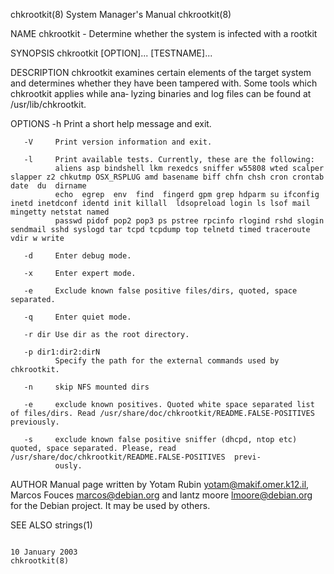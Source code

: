 chkrootkit(8)                                                          System Manager's Manual                                                         chkrootkit(8)

NAME
       chkrootkit - Determine whether the system is infected with a rootkit

SYNOPSIS
       chkrootkit [OPTION]... [TESTNAME]...

DESCRIPTION
       chkrootkit examines certain elements of the target system and determines whether they have been tampered with. Some tools which chkrootkit applies while ana‐
       lyzing binaries and log files can be found at /usr/lib/chkrootkit.

OPTIONS
       -h     Print a short help message and exit.

       -V     Print version information and exit.

       -l     Print available tests. Currently, these are the following:
              aliens asp bindshell lkm rexedcs sniffer w55808 wted scalper slapper z2 chkutmp OSX_RSPLUG amd basename biff chfn chsh cron crontab  date  du  dirname
              echo  egrep  env  find  fingerd gpm grep hdparm su ifconfig inetd inetdconf identd init killall  ldsopreload login ls lsof mail mingetty netstat named
              passwd pidof pop2 pop3 ps pstree rpcinfo rlogind rshd slogin sendmail sshd syslogd tar tcpd tcpdump top telnetd timed traceroute vdir w write

       -d     Enter debug mode.

       -x     Enter expert mode.

       -e     Exclude known false positive files/dirs, quoted, space separated.

       -q     Enter quiet mode.

       -r dir Use dir as the root directory.

       -p dir1:dir2:dirN
              Specify the path for the external commands used by chkrootkit.

       -n     skip NFS mounted dirs

       -e     exclude known positives. Quoted white space separated list of files/dirs. Read /usr/share/doc/chkrootkit/README.FALSE-POSITIVES previously.

       -s     exclude known false positive sniffer (dhcpd, ntop etc) quoted, space separated. Please, read  /usr/share/doc/chkrootkit/README.FALSE-POSITIVES  previ‐
              ously.

AUTHOR
       Manual  page  written by Yotam Rubin <yotam@makif.omer.k12.il>, Marcos Fouces <marcos@debian.org> and lantz moore <lmoore@debian.org> for the Debian project.
       It may be used by others.

SEE ALSO
       strings(1)

                                                                           10 January 2003                                                             chkrootkit(8)

